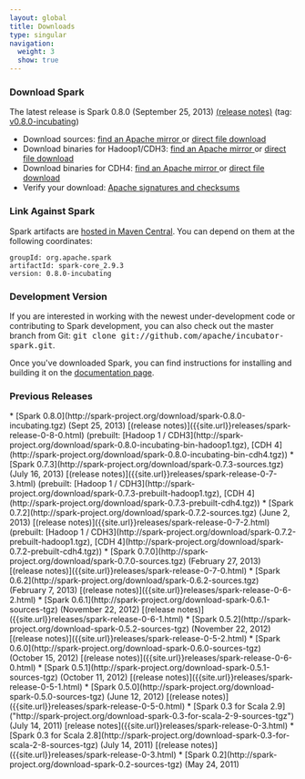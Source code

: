 ```yaml
---
layout: global
title: Downloads
type: singular
navigation:
  weight: 3
  show: true
---
```


### Download Spark
The latest release is Spark 0.8.0 (September 25, 2013) [(release notes)]({{site.url}}releases/spark-release-0-8-0.html) (tag: [v0.8.0-incubating](https://git-wip-us.apache.org/repos/asf?p=incubator-spark.git;a=commit;h=3b85a8558da2c87873c85f227a189e45bf16b65d))

* Download sources: 
<a href="http://www.apache.org/dyn/closer.cgi/incubator/spark/spark-0.8.0-incubating/spark-0.8.0-incubating.tgz" onClick="trackOutboundLink(this, 'Release Downlaod Links', 'apache_spark-0.8.0-incubating.tgz'); return false;"> find an Apache mirror </a>
or
<a href="http://spark-project.org/download/spark-0.8.0-incubating.tgz" onClick="trackOutboundLink(this, 'Release Download Links', 'cloudfront_spark-0.8.0-incubating.tgz'); return false;"> direct file download </a>
* Download binaries for Hadoop1/CDH3:
<a href="http://www.apache.org/dyn/closer.cgi/incubator/spark/spark-0.8.0-incubating/spark-0.8.0-incubating-bin-hadoop1.tgz" onClick="trackOutboundLink(this, 'Release Download Links', 'apache_spark-0.8.0-incubating-bin-hadoop1.tgz'); return false;"> find an Apache mirror </a>
or
<a href="http://spark-project.org/download/spark-0.8.0-incubating-bin-hadoop1.tgz" onClick="trackOutboundLink(this, 'Release Download Links', 'cloudfront_spark-0.8.0-incubating-bin-hadoop1.tgz'); return false;"> direct file download </a>
* Download binaries for CDH4: 
<a href="http://www.apache.org/dyn/closer.cgi/incubator/spark/spark-0.8.0-incubating/spark-0.8.0-incubating-bin-cdh4.tgz" onClick="trackOutboundLink(this, 'Release Download Links', 'apache_spark-0.8.0-incubating-bin-cdh4.tgz'); return false;"> find an Apache mirror </a>
or 
<a href="http://spark-project.org/download/spark-0.8.0-incubating-bin-cdh4.tgz" onClick="trackOutboundLink(this, 'Release Download Links', 'cloudfront_spark-0.8.0-incubating-bin-cdh4.tgz'); return false;"> direct file download </a>
* Verify your download: [Apache signatures and checksums](http://www.apache.org/dist/incubator/spark/spark-0.8.0-incubating/)

### Link Against Spark
Spark artifacts are [hosted in Maven Central](http://search.maven.org/#browse%7C1686516968). You can depend on them at the following coordinates:

    groupId: org.apache.spark
    artifactId: spark-core_2.9.3
    version: 0.8.0-incubating

### Development Version
If you are interested in working with the newest under-development code or contributing to Spark development, you can also check out the master branch from Git: <tt>git clone git://github.com/apache/incubator-spark.git</tt>.

Once you've downloaded Spark, you can find instructions for installing and building it on the <a href="{{site.url}}documentation.html">documentation page</a>.

<h3 id="previous-releases">Previous Releases</h3>
* [Spark 0.8.0](http://spark-project.org/download/spark-0.8.0-incubating.tgz) (Sept 25, 2013) [(release notes)]({{site.url}}releases/spark-release-0-8-0.html) (prebuilt: [Hadoop 1 / CDH3](http://spark-project.org/download/spark-0.8.0-incubating-bin-hadoop1.tgz), [CDH 4](http://spark-project.org/download/spark-0.8.0-incubating-bin-cdh4.tgz)) 
* [Spark 0.7.3](http://spark-project.org/download/spark-0.7.3-sources.tgz) (July 16, 2013) [(release notes)]({{site.url}}releases/spark-release-0-7-3.html) (prebuilt:
[Hadoop 1 / CDH3](http://spark-project.org/download/spark-0.7.3-prebuilt-hadoop1.tgz), [CDH 4](http://spark-project.org/download/spark-0.7.3-prebuilt-cdh4.tgz)) 
* [Spark 0.7.2](http://spark-project.org/download/spark-0.7.2-sources.tgz) (June 2, 2013) [(release notes)]({{site.url}}releases/spark-release-0-7-2.html) (prebuilt: 
[Hadoop 1 / CDH3](http://spark-project.org/download/spark-0.7.2-prebuilt-hadoop1.tgz), [CDH 4](http://spark-project.org/download/spark-0.7.2-prebuilt-cdh4.tgz))
* [Spark 0.7.0](http://spark-project.org/download/spark-0.7.0-sources.tgz) (February 27, 2013) [(release notes)]({{site.url}}releases/spark-release-0-7-0.html)
* [Spark 0.6.2](http://spark-project.org/download/spark-0.6.2-sources.tgz) (February 7, 2013) [(release notes)]({{site.url}}releases/spark-release-0-6-2.html)
* [Spark 0.6.1](http://spark-project.org/download-spark-0.6.1-sources-tgz) (November 22, 2012) [(release notes)]({{site.url}}releases/spark-release-0-6-1.html)
* [Spark 0.5.2](http://spark-project.org/download-spark-0.5.2-sources-tgz) (November 22, 2012) [(release notes)]({{site.url}}releases/spark-release-0-5-2.html)
* [Spark 0.6.0](http://spark-project.org/download-spark-0.6.0-sources-tgz) (October 15, 2012) [(release notes)]({{site.url}}releases/spark-release-0-6-0.html)
* [Spark 0.5.1](http://spark-project.org/download-spark-0.5.1-sources-tgz) (October 11, 2012) [(release notes)]({{site.url}}releases/spark-release-0-5-1.html)
* [Spark 0.5.0](http://spark-project.org/download-spark-0.5.0-sources-tgz) (June 12, 2012) [(release notes)]({{site.url}}releases/spark-release-0-5-0.html)
* [Spark 0.3 for Scala 2.9]("http://spark-project.org/download-spark-0.3-for-scala-2-9-sources-tgz") (July 14, 2011) [release notes]({{site.url}}releases/spark-release-0-3.html)
* [Spark 0.3 for Scala 2.8](http://spark-project.org/download-spark-0.3-for-scala-2-8-sources-tgz) (July 14, 2011) [(release notes)]({{site.url}}releases/spark-release-0-3.html)
* [Spark 0.2](http://spark-project.org/download-spark-0.2-sources-tgz) (May 24, 2011)


